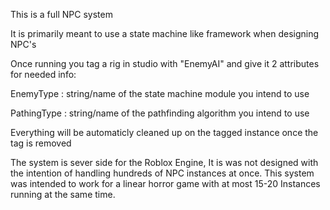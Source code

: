 This is a full NPC system

It is primarily meant to use a state machine like framework when designing NPC's


Once running you tag a rig in studio with "EnemyAI" and give it 2 attributes for needed info:

EnemyType : string/name of the state machine module you intend to use

PathingType : string/name of the pathfinding algorithm you intend to use


Everything will be automaticly cleaned up on the tagged instance once the tag is removed

The system is sever side for the Roblox Engine, It is was not designed with the intention of handling hundreds of NPC instances at once.
This system was intended to work for a linear horror game with at most 15-20 Instances running at the same time.
